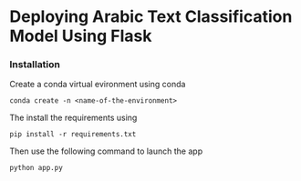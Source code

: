 # Deploying Arabic Text Classification Model Using Flask


### Installation

Create a conda virtual evironment using conda

```
conda create -n <name-of-the-environment>
```

The install the requirements using

```
pip install -r requirements.txt
```

Then use the following command to launch the app

```
python app.py
```




